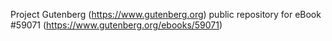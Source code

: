 Project Gutenberg (https://www.gutenberg.org) public repository for
eBook #59071 (https://www.gutenberg.org/ebooks/59071)
